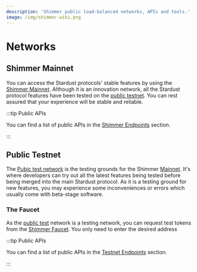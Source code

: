 ```yaml
---
description: 'Shimmer public load-balanced networks, APIs and tools.'
image: /img/shimmer-wiki.png
---
```


# Networks

## Shimmer Mainnet

You can access the Stardust protocols' stable features by using
the [Shimmer Mainnet](https://wiki.iota.org/shimmer/introduction/reference/networks/shimmer/). Although it is an
innovation network, all the Stardust protocol features have been tested on the [public testnet](#public-testnet). You can rest assured that your experience will be stable and reliable.

:::tip Public APIs

You can find a list of public APIs in the [Shimmer Endpoints](../endpoints/shimmer.md) section.

:::

## Public Testnet

The [Pubic test network](../endpoints/testnet.md) is the testing
grounds for the Shimmer [Mainnet](#shimmer-mainnet). It's where developers
can try out all the latest features being tested before being merged into the main Stardust protocol. As it is
a testing ground for new features, you may experience some inconveniences or errors which usually come with beta-stage
software.

### The Faucet

As the [public test](#public-testnet) network is a testing network, you can request test tokens from
the [Shimmer Faucet](https://faucet.testnet.shimmer.network/). You only need to enter the desired address

:::tip Public APIs

You can find a list of public APIs in the [Testnet Endpoints](../endpoints/testnet.md) section.

:::
